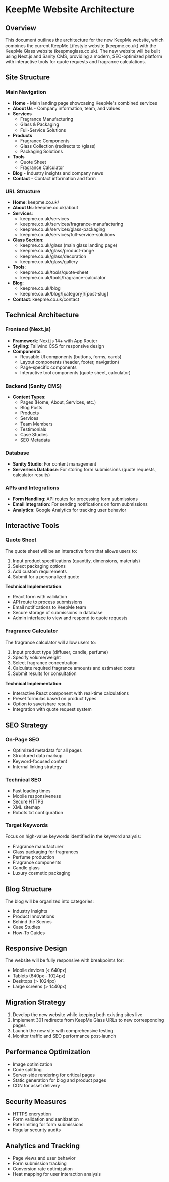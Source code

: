 # KeepMe Website Architecture

## Overview
This document outlines the architecture for the new KeepMe website, which combines the current KeepMe Lifestyle website (keepme.co.uk) with the KeepMe Glass website (keepmeglass.co.uk). The new website will be built using Next.js and Sanity CMS, providing a modern, SEO-optimized platform with interactive tools for quote requests and fragrance calculations.

## Site Structure

### Main Navigation
- **Home** - Main landing page showcasing KeepMe's combined services
- **About Us** - Company information, team, and values
- **Services**
  - Fragrance Manufacturing
  - Glass & Packaging
  - Full-Service Solutions
- **Products**
  - Fragrance Components
  - Glass Collection (redirects to /glass)
  - Packaging Solutions
- **Tools**
  - Quote Sheet
  - Fragrance Calculator
- **Blog** - Industry insights and company news
- **Contact** - Contact information and form

### URL Structure
- **Home**: keepme.co.uk/
- **About Us**: keepme.co.uk/about
- **Services**: 
  - keepme.co.uk/services
  - keepme.co.uk/services/fragrance-manufacturing
  - keepme.co.uk/services/glass-packaging
  - keepme.co.uk/services/full-service-solutions
- **Glass Section**: 
  - keepme.co.uk/glass (main glass landing page)
  - keepme.co.uk/glass/product-range
  - keepme.co.uk/glass/decoration
  - keepme.co.uk/glass/gallery
- **Tools**:
  - keepme.co.uk/tools/quote-sheet
  - keepme.co.uk/tools/fragrance-calculator
- **Blog**: 
  - keepme.co.uk/blog
  - keepme.co.uk/blog/[category]/[post-slug]
- **Contact**: keepme.co.uk/contact

## Technical Architecture

### Frontend (Next.js)
- **Framework**: Next.js 14+ with App Router
- **Styling**: Tailwind CSS for responsive design
- **Components**: 
  - Reusable UI components (buttons, forms, cards)
  - Layout components (header, footer, navigation)
  - Page-specific components
  - Interactive tool components (quote sheet, calculator)

### Backend (Sanity CMS)
- **Content Types**:
  - Pages (Home, About, Services, etc.)
  - Blog Posts
  - Products
  - Services
  - Team Members
  - Testimonials
  - Case Studies
  - SEO Metadata

### Database
- **Sanity Studio**: For content management
- **Serverless Database**: For storing form submissions (quote requests, calculator results)

### APIs and Integrations
- **Form Handling**: API routes for processing form submissions
- **Email Integration**: For sending notifications on form submissions
- **Analytics**: Google Analytics for tracking user behavior

## Interactive Tools

### Quote Sheet
The quote sheet will be an interactive form that allows users to:
1. Input product specifications (quantity, dimensions, materials)
2. Select packaging options
3. Add custom requirements
4. Submit for a personalized quote

**Technical Implementation**:
- React form with validation
- API route to process submissions
- Email notifications to KeepMe team
- Secure storage of submissions in database
- Admin interface to view and respond to quote requests

### Fragrance Calculator
The fragrance calculator will allow users to:
1. Input product type (diffuser, candle, perfume)
2. Specify volume/weight
3. Select fragrance concentration
4. Calculate required fragrance amounts and estimated costs
5. Submit results for consultation

**Technical Implementation**:
- Interactive React component with real-time calculations
- Preset formulas based on product types
- Option to save/share results
- Integration with quote request system

## SEO Strategy

### On-Page SEO
- Optimized metadata for all pages
- Structured data markup
- Keyword-focused content
- Internal linking strategy

### Technical SEO
- Fast loading times
- Mobile responsiveness
- Secure HTTPS
- XML sitemap
- Robots.txt configuration

### Target Keywords
Focus on high-value keywords identified in the keyword analysis:
- Fragrance manufacturer
- Glass packaging for fragrances
- Perfume production
- Fragrance components
- Candle glass
- Luxury cosmetic packaging

## Blog Structure
The blog will be organized into categories:
- Industry Insights
- Product Innovations
- Behind the Scenes
- Case Studies
- How-To Guides

## Responsive Design
The website will be fully responsive with breakpoints for:
- Mobile devices (< 640px)
- Tablets (640px - 1024px)
- Desktops (> 1024px)
- Large screens (> 1440px)

## Migration Strategy
1. Develop the new website while keeping both existing sites live
2. Implement 301 redirects from KeepMe Glass URLs to new corresponding pages
3. Launch the new site with comprehensive testing
4. Monitor traffic and SEO performance post-launch

## Performance Optimization
- Image optimization
- Code splitting
- Server-side rendering for critical pages
- Static generation for blog and product pages
- CDN for asset delivery

## Security Measures
- HTTPS encryption
- Form validation and sanitization
- Rate limiting for form submissions
- Regular security audits

## Analytics and Tracking
- Page views and user behavior
- Form submission tracking
- Conversion rate optimization
- Heat mapping for user interaction analysis
